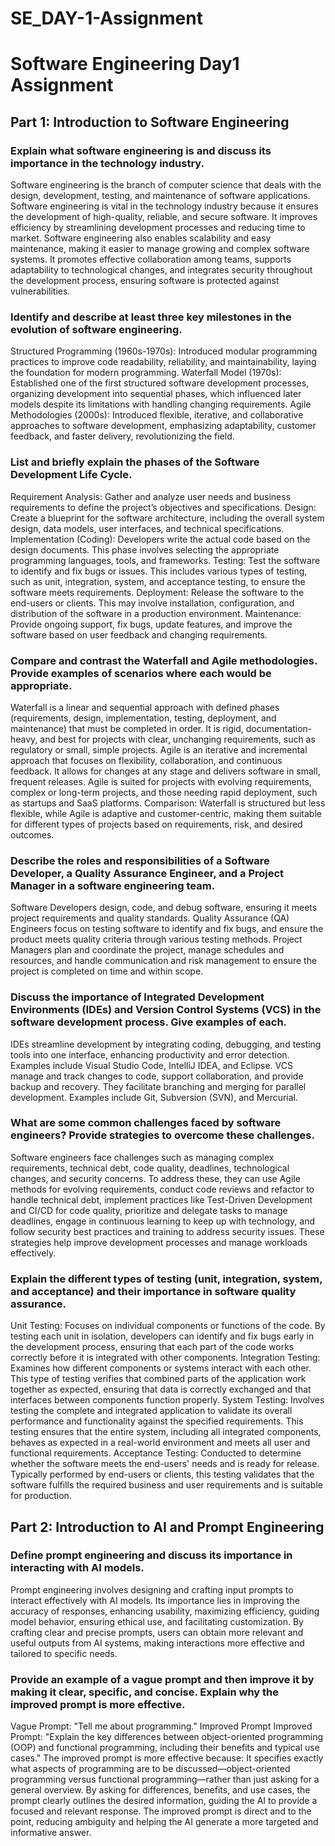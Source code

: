 # SE_DAY-1-Assignment
# Software Engineering Day1 Assignment
## Part 1: Introduction to Software Engineering


### Explain what software engineering is and discuss its importance in the technology industry.
Software engineering is the branch of computer science that deals with the design, development, testing, and maintenance of software applications.
Software engineering is vital in the technology industry because it ensures the development of high-quality, reliable, and secure software. It improves efficiency by streamlining development processes and reducing time to market. Software engineering also enables scalability and easy maintenance, making it easier to manage growing and complex software systems. It promotes effective collaboration among teams, supports adaptability to technological changes, and integrates security throughout the development process, ensuring software is protected against vulnerabilities.


### Identify and describe at least three key milestones in the evolution of software engineering.
Structured Programming (1960s-1970s): Introduced modular programming practices to improve code readability, reliability, and maintainability, laying the foundation for modern programming.
Waterfall Model (1970s): Established one of the first structured software development processes, organizing development into sequential phases, which influenced later models despite its limitations with handling changing requirements.
Agile Methodologies (2000s): Introduced flexible, iterative, and collaborative approaches to software development, emphasizing adaptability, customer feedback, and faster delivery, revolutionizing the field.


### List and briefly explain the phases of the Software Development Life Cycle.
Requirement Analysis: Gather and analyze user needs and business requirements to define the project’s objectives and specifications.
Design: Create a blueprint for the software architecture, including the overall system design, data models, user interfaces, and technical specifications.
Implementation (Coding): Developers write the actual code based on the design documents. This phase involves selecting the appropriate programming languages, tools, and frameworks.
Testing: Test the software to identify and fix bugs or issues. This includes various types of testing, such as unit, integration, system, and acceptance testing, to ensure the software meets requirements.
Deployment: Release the software to the end-users or clients. This may involve installation, configuration, and distribution of the software in a production environment.
Maintenance: Provide ongoing support, fix bugs, update features, and improve the software based on user feedback and changing requirements.

### Compare and contrast the Waterfall and Agile methodologies. Provide examples of scenarios where each would be appropriate.
Waterfall is a linear and sequential approach with defined phases (requirements, design, implementation, testing, deployment, and maintenance) that must be completed in order. It is rigid, documentation-heavy, and best for projects with clear, unchanging requirements, such as regulatory or small, simple projects.
Agile is an iterative and incremental approach that focuses on flexibility, collaboration, and continuous feedback. It allows for changes at any stage and delivers software in small, frequent releases. Agile is suited for projects with evolving requirements, complex or long-term projects, and those needing rapid deployment, such as startups and SaaS platforms.
Comparison: Waterfall is structured but less flexible, while Agile is adaptive and customer-centric, making them suitable for different types of projects based on requirements, risk, and desired outcomes.


### Describe the roles and responsibilities of a Software Developer, a Quality Assurance Engineer, and a Project Manager in a software engineering team.
Software Developers design, code, and debug software, ensuring it meets project requirements and quality standards. Quality Assurance (QA) Engineers focus on testing software to identify and fix bugs, and ensure the product meets quality criteria through various testing methods. Project Managers plan and coordinate the project, manage schedules and resources, and handle communication and risk management to ensure the project is completed on time and within scope.


### Discuss the importance of Integrated Development Environments (IDEs) and Version Control Systems (VCS) in the software development process. Give examples of each.
IDEs streamline development by integrating coding, debugging, and testing tools into one interface, enhancing productivity and error detection. Examples include Visual Studio Code, IntelliJ IDEA, and Eclipse.
VCS manage and track changes to code, support collaboration, and provide backup and recovery. They facilitate branching and merging for parallel development. Examples include Git, Subversion (SVN), and Mercurial.


### What are some common challenges faced by software engineers? Provide strategies to overcome these challenges.
Software engineers face challenges such as managing complex requirements, technical debt, code quality, deadlines, technological changes, and security concerns. To address these, they can use Agile methods for evolving requirements, conduct code reviews and refactor to handle technical debt, implement practices like Test-Driven Development and CI/CD for code quality, prioritize and delegate tasks to manage deadlines, engage in continuous learning to keep up with technology, and follow security best practices and training to address security issues. These strategies help improve development processes and manage workloads effectively.


### Explain the different types of testing (unit, integration, system, and acceptance) and their importance in software quality assurance.
Unit Testing: Focuses on individual components or functions of the code. By testing each unit in isolation, developers can identify and fix bugs early in the development process, ensuring that each part of the code works correctly before it is integrated with other components.
Integration Testing: Examines how different components or systems interact with each other. This type of testing verifies that combined parts of the application work together as expected, ensuring that data is correctly exchanged and that interfaces between components function properly.
System Testing: Involves testing the complete and integrated application to validate its overall performance and functionality against the specified requirements. This testing ensures that the entire system, including all integrated components, behaves as expected in a real-world environment and meets all user and functional requirements.
Acceptance Testing: Conducted to determine whether the software meets the end-users' needs and is ready for release. Typically performed by end-users or clients, this testing validates that the software fulfills the required business and user requirements and is suitable for production.



## Part 2: Introduction to AI and Prompt Engineering


### Define prompt engineering and discuss its importance in interacting with AI models.
Prompt engineering involves designing and crafting input prompts to interact effectively with AI models. Its importance lies in improving the accuracy of responses, enhancing usability, maximizing efficiency, guiding model behavior, ensuring ethical use, and facilitating customization. By crafting clear and precise prompts, users can obtain more relevant and useful outputs from AI systems, making interactions more effective and tailored to specific needs.


### Provide an example of a vague prompt and then improve it by making it clear, specific, and concise. Explain why the improved prompt is more effective.
Vague Prompt: "Tell me about programming."
Improved Prompt
Improved Prompt: "Explain the key differences between object-oriented programming (OOP) and functional programming, including their benefits and typical use cases."
The improved prompt is more effective because:
It specifies exactly what aspects of programming are to be discussed—object-oriented programming versus functional programming—rather than just asking for a general overview.
By asking for differences, benefits, and use cases, the prompt clearly outlines the desired information, guiding the AI to provide a focused and relevant response.
The improved prompt is direct and to the point, reducing ambiguity and helping the AI generate a more targeted and informative answer.
